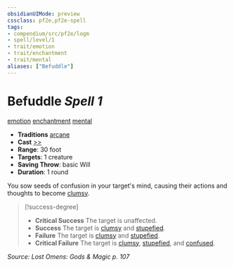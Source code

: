 ```yaml
---
obsidianUIMode: preview
cssclass: pf2e,pf2e-spell
tags:
- compendium/src/pf2e/logm
- spell/level/1
- trait/emotion
- trait/enchantment
- trait/mental
aliases: ["Befuddle"]
---
```

# Befuddle *Spell 1*   
[emotion](emotion.md "Emotion Effect Trait")  [enchantment](enchantment.md "Enchantment School Trait")  [mental](mental.md "Mental Effect Trait")  

- **Traditions** [arcane](arcane.md "Arcane Tradition Trait")
- **Cast** [>>](chapter-9-playing-the-game.md#Actions "Two-Action") 
- **Range**: 30 foot
- **Targets**: 1 creature
- **Saving Throw**:  basic Will
- **Duration**: 1 round

You sow seeds of confusion in your target's mind, causing their actions and thoughts to become [clumsy](conditions.md#Clumsy).

> [!success-degree] 
> - **Critical Success** The target is unaffected.
> - **Success** The target is [clumsy](conditions.md#Clumsy) and [stupefied](conditions.md#Stupefied).
> - **Failure** The target is [clumsy](conditions.md#Clumsy) and [stupefied](conditions.md#Stupefied).
> - **Critical Failure** The target is [clumsy](conditions.md#Clumsy), [stupefied](conditions.md#Stupefied), and [confused](conditions.md#Confused).

*Source: Lost Omens: Gods & Magic p. 107*